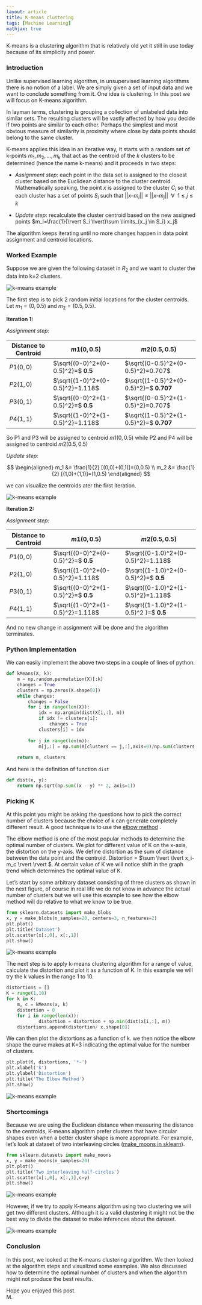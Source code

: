 ```yaml
---
layout: article
title: K-means clustering
tags: [Machine Learning]
mathjax: true
---
```

K-means is a clustering algorithm that is relatively old yet it still in use today because of its simplicity and power.
<!--more-->

### Introduction

Unlike supervised learning algorithm, in unsupervised learning algorithms there is no notion of a label. We are simply given a set of input data and we want to conclude something from it. One idea is clustering. In this post we will focus on K-means algorithm.

In layman terms, clustering is grouping a collection of unlabeled data into similar sets. The resulting clusters will be vastly affected by how you decide if two points are similar to each other. Perhaps the simplest and most obvious measure of similarity is proximity where close by data points should belong to the same cluster.

K-means applies this idea in an iterative way, it starts with a random set of k-points $m_1, m_2, …, m_k$ that act as the centroid of the $k$ clusters to be determined (hence the name k-means) and it proceeds in two steps:

- *Assignment step*: each point in the data set is assigned to the closest cluster based on the Euclidean distance to the cluster centroid. Mathematically speaking, the point $x$ is assigned to the cluster $C_i$ so that each cluster has a set of points $S_i$ such that $\lvert\lvert {x – m_i} \rvert\rvert \leq  \lvert\lvert x – m_j \rvert\rvert \enspace \forall \enspace 1 \leq j \leq k$

- *Update step*: recalculate the cluster centroid based on the new assigned points $m_i=\frac{1}{\rvert S_i \lvert}\sum \limits_{x_j \in S_i} x_j$

The algorithm keeps iterating until no more changes happen in data point assignment and centroid locations.

### Worked Example

Suppose we are given the following dataset in $R_2$ and we want to cluster the data into k=2 clusters.

![k-means example](/assets/images/k-means-clustering/example-iteration1.PNG)

The first step is to pick 2 random initial locations for the cluster centroids. Let $m_1 = (0, 0.5)$ and $m_2 = (0.5, 0.5)$.

**Iteration 1:**

*Assignment step:*

|Distance to Centroid |$m1 (0, 0.5)$ |$m2 (0.5, 0.5)$|
|---|---|--|
$P1 (0, 0)$ | $\sqrt{(0-0)^2+(0-0.5)^2}=$ **$0.5$** |	$\sqrt{(0-0.5)^2+(0-0.5)^2}=0.707$
$P2 (1,0)$ |	$\sqrt{(1-0)^2+(0-0.5)^2}=1.118$	 | $\sqrt{(1-0.5)^2+(0-0.5)^2}=$ **$0.707$**
$P3 (0, 1)$	| $\sqrt{(0-0)^2+(1-0.5)^2}=$ **$0.5$** | 	$\sqrt{(0-0.5)^2+(1-0.5)^2}=0.707$
$P4 (1,1)$| 	$\sqrt{(1-0)^2+(1-0.5)^2}=1.118$	 | $\sqrt{(1-0.5)^2+(1-0.5)^2}=$ **$0.707$**

So P1 and P3 will be assigned to centroid $m1 (0, 0.5)$ while P2 and P4 will be assigned to centroid $m2 (0.5,0.5)$

*Update step:*

$$
\begin{aligned}
m_1 &= \frac{1}{2} [(0,0)+(0,1)]=(0,0.5) \\
m_2 &= \frac{1}{2} [(1,0)+(1,1)]=(1,0.5)
\end{aligned}
$$

we can visualize the centroids ater the first iteration.

![k-means example](/assets/images/k-means-clustering/example-iteration2.PNG)

**Iteration 2:**

*Assignment step:*

|Distance to Centroid |$m1 (0, 0.5)$ |$m2 (0.5, 0.5)$|
|---|---|--|
$P1 (0, 0)$ | $\sqrt{(0-0)^2+(0-0.5)^2}=$ **$0.5$** |	$\sqrt{(0-1.0)^2+(0-0.5)^2}=1.118$
$P2 (1,0)$ |	$\sqrt{(1-0)^2+(0-0.5)^2}=1.118$	 | $\sqrt{(1-1.0)^2+(0-0.5)^2}=$ **$0.5$**
$P3 (0, 1)$	| $\sqrt{(0-0)^2+(1-0.5)^2}=$ **$0.5$** | 	$\sqrt{(0-1.0)^2+(1-0.5)^2}=1.118$
$P4 (1,1)$| 	$\sqrt{(1-0)^2+(1-0.5)^2}=1.118$	 | $\sqrt{(1-1.0)^2+(1-0.5)^2 }=$ **$0.5$**

And no new change in assignment will be done and the algorithm terminates.

### Python Implementation

We can easily implement the above two steps in a couple of lines of python.

```python
def kMeans(X, k):
    m = np.random.permutation(X)[:k]
    changes = True
    clusters = np.zeros(X.shape[0])
    while changes:
        changes = False
        for i in range(len(X)):
            idx = np.argmin(dist(X[i,:], m))
            if idx != clusters[i]:
                changes = True
            clusters[i] = idx
        
        for j in range(len(m)):
            m[j,:] = np.sum(X[clusters == j,:],axis=0)/np.sum(clusters == j)   
            
    return m, clusters
```
And here is the definition of function ```dist```

```python
def dist(x, y):
    return np.sqrt(np.sum((x - y) ** 2, axis=1))
```

### Picking K

At this point you might be asking the questions how to pick the correct number of clusters because the choice of k can generate completely different result. A good technique is to use the [elbow method](https://en.wikipedia.org/wiki/Elbow_method_(clustering)) .

The elbow method is one of the most popular methods to determine the optimal number of clusters. We plot for different value of K on the x-axis, the distortion on the y-axis. We define distortion as the sum of  distance between the data point and the centroid.
Distortion  = $\sum \lvert \lvert x_i-m_c \rvert \rvert $. At certain value of K we will notice shift in the graph trend which determines the optimal value of K.

Let’s start by some arbitrary dataset consisting of three clusters as shown in the next figure, of course in real life we do not know in advance the actual number of clusters but we will use this example to see how the elbow method will do relative to what we know to be true.

```python
from sklearn.datasets import make_blobs
x, y = make_blobs(n_samples=20, centers=3, n_features=2)
plt.plot()
plt.title('Dataset')
plt.scatter(x[:,0], x[:,1])
plt.show()
```

![k-means example](/assets/images/k-means-clustering/three-clusters.PNG)

The next step is to apply k-means clustering algorithm for a range of value, calculate the distortion and plot it as a function of K. In this example we will try the k values in the range 1 to 10.

```python
distortions = []
K = range(1,10)
for k in K:
    m, c = kMeans(x, k)
    distortion = 0
    for i in range(len(x)):
            distortion = distortion + np.min(dist(x[i,:], m))
    distortions.append(distortion/ x.shape[0])
```

We can then plot the distortions as a function of k. we then notice the elbow shape the curve makes at K=3 indicating the optimal value for the number of clusters.

```python
plt.plot(K, distortions, '*-')
plt.xlabel('k')
plt.ylabel('Distortion')
plt.title('The Elbow Method')
plt.show()
```

![k-means example](/assets/images/k-means-clustering/elbow-method.PNG)

### Shortcomings

Because we are using the Euclidean distance when measuring the distance to the centroids, K-means algorithm prefer clusters that have circular shapes even when a better cluster shape is more appropriate. For example, let’s look at dataset of two interleaving circles ([make_moons in sklearn](https://scikit-learn.org/stable/modules/generated/sklearn.datasets.make_moons.html)).


```python
from sklearn.datasets import make_moons
x, y = make_moons(n_samples=20)
plt.plot()
plt.title('Two interleaving half-circles')
plt.scatter(x[:,0], x[:,1],c=y)
plt.show()
```

![k-means example](/assets/images/k-means-clustering/make_moons.PNG)

However, if we try to apply K-means algorithm using two clustering we will get two different clusters. Although it is a valid clustering it might not be the best way to divide the dataset to make inferences about the dataset.

![k-means example](/assets/images/k-means-clustering/make_moons_clusterd.PNG)

### Conclusion

In this post, we looked at the K-means clustering algorithm. We then looked at the algorithm steps and visualized some examples. We also discussed how to determine the optimal number of clusters and when the algorithm might not produce the best results. 


Hope you enjoyed this post.
<br/>
M.
